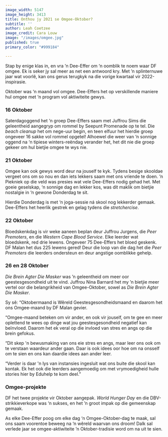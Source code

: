 ```yaml
---
image_width: 5147
image_height: 3413
title: Onthou jy 2021 se Omgee-Oktober?
subtitle: ''
author: Leah Coetzee
image_credit: Cara Louw
image: "/images/omgee.jpg"
published: true
primary_color: "#999184"

---
```

Stap by enige klas in, en vra ’n Dee-Effer om ‘n oomblik te noem waar DF omgee. Ek is seker jy sal meer as net een antwoord kry. Met ’n splinternuwe jaar wat voorlê, kan ons gerus terugkyk na die vorige kwartaal vir 2022-inspirasie.

Oktober was ‘n maand vol omgee. Dee-Effers het op verskillende maniere hul omgee met ‘n program vol aktiwiteite gewys.

### 16 Oktober

Saterdagoggend het ‘n groep Dee-Effers saam met Juffrou Sims die geleentheid aangegryp om rommel by Seepunt Promenade op te tel. Die _beach cleanup_ het om nege-uur begin, en teen elfuur het hierdie groep ongeveer 16 sakke vol rommel opgetel! Alhoewel die weer van ‘n sonnige oggend na ‘n tipiese winters-reëndag verander het, het dit nie die groep gekeer om hul bietjie omgee te wys nie.

### 21 Oktober

Omgee kan ook gewys word deur na jouself te kyk. Tydens besige skooldae vergeet ons om so nou en dan iets lekkers saam met ons vriende te doen. ‘n Piekniek op die veld was presies wat vele Dee-Effers nodig gehad het. Met goeie geselskap, ‘n sonnige dag en lekker kos, was dit maklik om bietjie nostalgie in ‘n gewone Donderdag te sit.

Hierdie Donderdag is met ‘n joga-sessie ná skool nog lekkerder gemaak. Dee-Effers het heerlik gestrek en gelag tydens die _stretchercise_.

### 22 Oktober

Bloedskenkdag is vir weke aaneen beplan deur Juffrou Jurgens, die _Peer Premoters_, en die _Western Cape Blood Service_. Elke leerder wat bloedskenk, red drie lewens. Ongeveer 75 Dee-Effers het bloed geskenk. DF Malan het dus 225 lewens gered! Deur die loop van die dag het die _Peer Premoters_ die leerders ondersteun en deur angstige oomblikke gehelp.

### 26 en 28 Oktober

_Die Brein Agter Die Masker_ was ’n geleentheid om meer oor geestesgesondheid uit te vind. Juffrou Nina Barnard het my ’n bietjie meer vertel oor die belangrikheid van Omgee-Oktober, sowel as _Die Brein Agter Die Masker_.

Sy sê: “Oktobermaand is Wêreld Geestesgesondheidsmaand en daarom het ons Omgee-maand by DF Malan gevier.

“Omgee-maand beteken om vir ander, en ook vir jouself, om te gee en meer oplettend te wees op dinge wat jou geestesgesondheid negatief kan beïnvloed. Daarom het ek veral op die invloed van stres en angs op die brein gefokus.

“Dit skep 'n bewusmaking van ons eie stres en angs, maar leer ons ook om te verstaan waardeur ander gaan. Daar is ook idees oor hoe om na onsself om te sien en ons kan daardie idees aan ander leer.

“Verder is daar 'n lys van instansies ingesluit wat ons buite die skool kan kontak. Ek het ook die leerders aangemoedig om met vrymoedigheid hulle stories hier by Eduhelp te kom deel.”

### Omgee-projekte

DF het twee projekte vir Oktober aangepak. _World Hunger Day_ en die DBV-strikkieverkope was ‘n sukses, en het ’n groot impak op die gemeenskap gemaak.

As elke Dee-Effer poog om elke dag ‘n Omgee-Oktober-dag te maak, sal ons saam voorentoe beweeg na ‘n wêreld waarvan ons droom! Dalk sal verlede jaar se omgee-aktiwiteite ’n Oktober-tradisie word om na uit te sien.